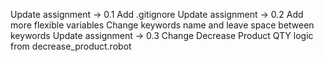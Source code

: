 Update assignment -> 0.1
    Add .gitignore
Update assignment -> 0.2
    Add more flexible variables
    Change keywords name and leave space between keywords
Update assignment -> 0.3
    Change Decrease Product QTY logic from decrease_product.robot